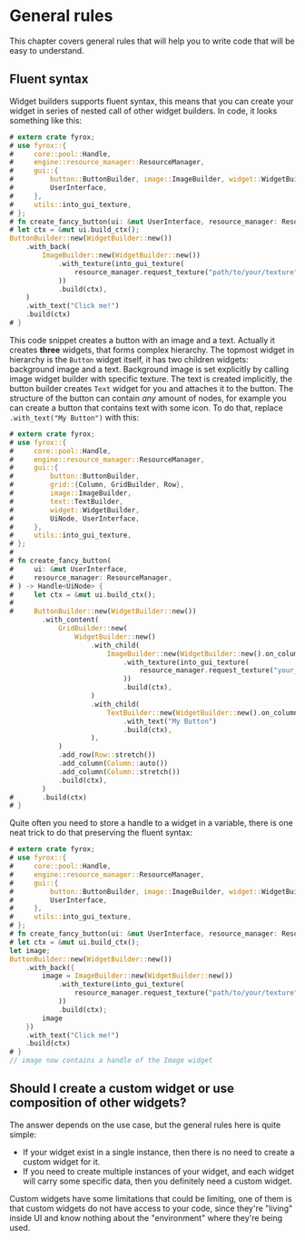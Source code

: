 # General rules

This chapter covers general rules that will help you to write code that will be easy to understand.

## Fluent syntax

Widget builders supports fluent syntax, this means that you can create your widget in series of nested 
call of other widget builders. In code, it looks something like this:

```rust
# extern crate fyrox;
# use fyrox::{
#     core::pool::Handle,
#     engine::resource_manager::ResourceManager,
#     gui::{
#         button::ButtonBuilder, image::ImageBuilder, widget::WidgetBuilder, UiNode,
#         UserInterface,
#     },
#     utils::into_gui_texture,
# };
# fn create_fancy_button(ui: &mut UserInterface, resource_manager: ResourceManager) -> Handle<UiNode> {
# let ctx = &mut ui.build_ctx();
ButtonBuilder::new(WidgetBuilder::new())
    .with_back(
        ImageBuilder::new(WidgetBuilder::new())
            .with_texture(into_gui_texture(
                resource_manager.request_texture("path/to/your/texture"),
            ))
            .build(ctx),
    )
    .with_text("Click me!")
    .build(ctx)
# }
```

This code snippet creates a button with an image and a text. Actually it creates **three** widgets, that forms 
complex hierarchy. The topmost widget in hierarchy is the `Button` widget itself, it has two children widgets:
background image and a text. Background image is set explicitly by calling image widget builder with specific 
texture. The text is created implicitly, the button builder creates `Text` widget for you and attaches it to 
the button. The structure of the button can contain _any_ amount of nodes, for example you can create a button
that contains text with some icon. To do that, replace `.with_text("My Button")` with this:

```rust
# extern crate fyrox;
# use fyrox::{
#     core::pool::Handle,
#     engine::resource_manager::ResourceManager,
#     gui::{
#         button::ButtonBuilder,
#         grid::{Column, GridBuilder, Row},
#         image::ImageBuilder,
#         text::TextBuilder,
#         widget::WidgetBuilder,
#         UiNode, UserInterface,
#     },
#     utils::into_gui_texture,
# };
# 
# fn create_fancy_button(
#     ui: &mut UserInterface,
#     resource_manager: ResourceManager,
# ) -> Handle<UiNode> {
#     let ctx = &mut ui.build_ctx();
# 
#     ButtonBuilder::new(WidgetBuilder::new())
        .with_content(
            GridBuilder::new(
                WidgetBuilder::new()
                    .with_child(
                        ImageBuilder::new(WidgetBuilder::new().on_column(0))
                            .with_texture(into_gui_texture(
                                resource_manager.request_texture("your_icon"),
                            ))
                            .build(ctx),
                    )
                    .with_child(
                        TextBuilder::new(WidgetBuilder::new().on_column(1))
                            .with_text("My Button")
                            .build(ctx),
                    ),
            )
            .add_row(Row::stretch())
            .add_column(Column::auto())
            .add_column(Column::stretch())
            .build(ctx),
        )
#       .build(ctx)
# }
```

Quite often you need to store a handle to a widget in a variable, there is one neat trick to do that preserving
the fluent syntax:

```rust
# extern crate fyrox;
# use fyrox::{
#     core::pool::Handle,
#     engine::resource_manager::ResourceManager,
#     gui::{
#         button::ButtonBuilder, image::ImageBuilder, widget::WidgetBuilder, UiNode,
#         UserInterface,
#     },
#     utils::into_gui_texture,
# };
# fn create_fancy_button(ui: &mut UserInterface, resource_manager: ResourceManager) -> Handle<UiNode> {
# let ctx = &mut ui.build_ctx();
let image;
ButtonBuilder::new(WidgetBuilder::new())
    .with_back({
        image = ImageBuilder::new(WidgetBuilder::new())
            .with_texture(into_gui_texture(
                resource_manager.request_texture("path/to/your/texture"),
            ))
            .build(ctx);
        image
    })
    .with_text("Click me!")
    .build(ctx)
# }
// image now contains a handle of the Image widget 
```

## Should I create a custom widget or use composition of other widgets?

The answer depends on the use case, but the general rules here is quite simple: 

- If your widget exist in a single instance, then there is no need to create a custom widget for it.
- If you need to create multiple instances of your widget, and each widget will carry some specific data, then you
definitely need a custom widget.

Custom widgets have some limitations that could be limiting, one of them is that custom widgets do not have 
access to your code, since they're "living" inside UI and know nothing about the "environment" where they're 
being used.